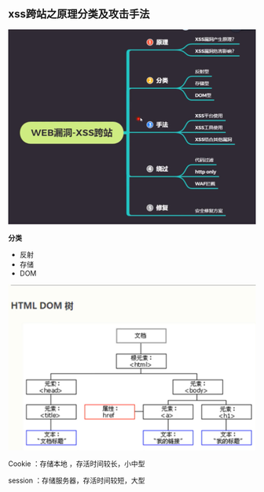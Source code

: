 ## xss跨站之原理分类及攻击手法

<img src="day25.assets/image-20210409214650047.png" alt="image-20210409214650047" style="zoom:50%;" />

**分类**

-   反射
-   存储
-   DOM

<img src="day25.assets/image-20210409215936526.png" alt="image-20210409215936526" style="zoom:50%;" />





Cookie ：存储本地 ，存活时间较长，小中型

session ：存储服务器，存活时间较短，大型


















